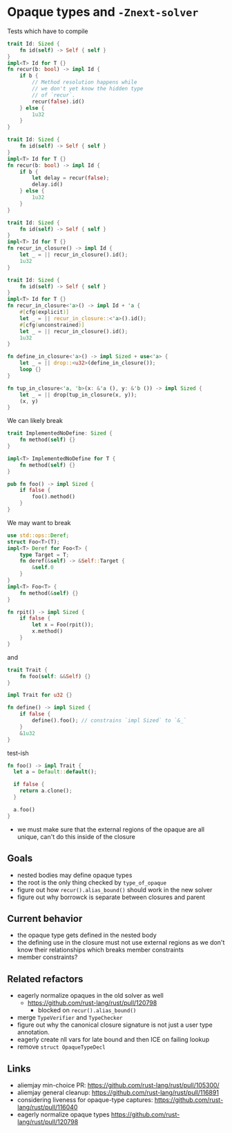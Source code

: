 # Opaque types and `-Znext-solver`

Tests which have to compile
```rust
trait Id: Sized {
    fn id(self) -> Self { self }
}
impl<T> Id for T {}
fn recur(b: bool) -> impl Id {
    if b {
        // Method resolution happens while
        // we don't yet know the hidden type
        // of `recur`.
        recur(false).id()
    } else {
        1u32
    }
}
```

```rust
trait Id: Sized {
    fn id(self) -> Self { self }
}
impl<T> Id for T {}
fn recur(b: bool) -> impl Id {
    if b {
        let delay = recur(false);
        delay.id()
    } else {
        1u32
    }
}
```

```rust
trait Id: Sized {
    fn id(self) -> Self { self }
}
impl<T> Id for T {}
fn recur_in_closure() -> impl Id {
    let _ = || recur_in_closure().id();
    1u32
}
```

```rust
trait Id: Sized {
    fn id(self) -> Self { self }
}
impl<T> Id for T {}
fn recur_in_closure<'a>() -> impl Id + 'a {
    #[cfg(explicit)]
    let _ = || recur_in_closure::<'a>().id();
    #[cfg(unconstrained)]
    let _ = || recur_in_closure().id();
    1u32
}
```

```rust
fn define_in_closure<'a>() -> impl Sized + use<'a> {
    let _ = || drop::<u32>(define_in_closure());
    loop {}
}
```

```rust
fn tup_in_closure<'a, 'b>(x: &'a (), y: &'b ()) -> impl Sized {
    let _ = || drop(tup_in_closure(x, y));
    (x, y)
}
```

We can likely break
```rust
trait ImplementedNoDefine: Sized {
    fn method(self) {}
}

impl<T> ImplementedNoDefine for T {
    fn method(self) {}
}

pub fn foo() -> impl Sized {
    if false {
        foo().method()
    }
}
```

We may want to break
```rust
use std::ops::Deref;
struct Foo<T>(T);
impl<T> Deref for Foo<T> {
    type Target = T;
    fn deref(&self) -> &Self::Target {
        &self.0
    }
}
impl<T> Foo<T> {
    fn method(&self) {}
}

fn rpit() -> impl Sized {
    if false {
        let x = Foo(rpit());
        x.method()
    }
}
```
and
```rust
trait Trait {
    fn foo(self: &&Self) {}
}

impl Trait for u32 {}

fn define() -> impl Sized {
    if false {
        define().foo(); // constrains `impl Sized` to `&_`
    }
    &1u32
}
```

test-ish
```rust
fn foo() -> impl Trait {
  let a = Default::default();

  if false {
    return a.clone();
  }

  a.foo()
}
```

- we must make sure that the external regions of the opaque are all unique, can't do this inside of the closure

## Goals

- nested bodies may define opaque types
- the root is the only thing checked by `type_of_opaque`
- figure out how `recur().alias_bound()` should work in the new solver
- figure out why borrowck is separate between closures and parent

## Current behavior

- the opaque type gets defined in the nested body
- the defining use in the closure must not use external regions as we don't know their relationships which breaks member constraints 
- member constraints?

## Related refactors

- eagerly normalize opaques in the old solver as well
    - https://github.com/rust-lang/rust/pull/120798
        - blocked on `recur().alias_bound()`
- merge `TypeVerifier` and `TypeChecker`
- figure out why the canonical closure signature is not just a user type annotation.
- eagerly create nll vars for late bound and then ICE on failing lookup
- remove `struct OpaqueTypeDecl`

## Links

- aliemjay min-choice PR: https://github.com/rust-lang/rust/pull/105300/
- aliemjay general cleanup: https://github.com/rust-lang/rust/pull/116891
- considering liveness for opaque-type captures: https://github.com/rust-lang/rust/pull/116040
- eagerly normalize opaque types https://github.com/rust-lang/rust/pull/120798